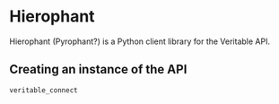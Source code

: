 # Hierophant
Hierophant (Pyrophant?) is a Python client library for the Veritable API. 

## Creating an instance of the API

    veritable_connect
